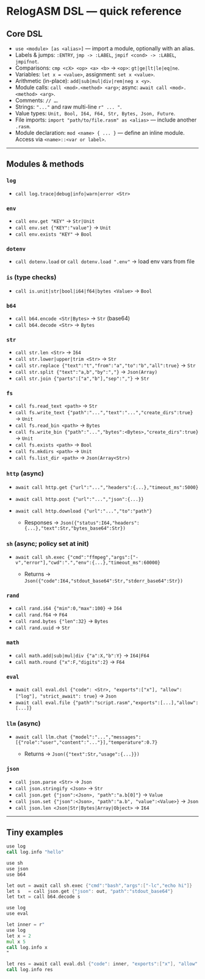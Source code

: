 # RelogASM DSL — quick reference

## Core DSL

- `use <module> [as <alias>]` — import a module, optionally with an alias.
- Labels & jumps: `:ENTRY`, `jmp -> :LABEL`, `jmpif <cond> -> :LABEL`, `jmpifnot`.
- Comparisons: `cmp <cX> <op> <a> <b>` → `<op>`: `gt|ge|lt|le|eq|ne`.
- Variables: `let x = <value>`, assignment: `set x <value>`.
- Arithmetic (in-place): `add|sub|mul|div|rem|neg x <y>`.
- Module calls: `call <mod>.<method> <arg>`; async: `await call <mod>.<method> <arg>`.
- Comments: `// …`.
- Strings: `"..."` and raw multi-line `r" ... "`.
- Value types: `Unit, Bool, I64, F64, Str, Bytes, Json, Future`.
- File imports: `import "path/to/file.rasm" as <alias>` — include another `.rasm`.
- Module declaration: `mod <name> { ... }` — define an inline module. Access via `<name>::<var or label>`.

---

## Modules & methods

### `log`

- `call log.trace|debug|info|warn|error <Str>`

### `env`

- `call env.get "KEY"` → `Str|Unit`
- `call env.set {"KEY":"value"}` → `Unit`
- `call env.exists "KEY"` → `Bool`

### `dotenv`

- `call dotenv.load` or `call dotenv.load ".env"` → load env vars from file

### `is` (type checks)

- `call is.unit|str|bool|i64|f64|bytes <Value>` → `Bool`

### `b64`

- `call b64.encode <Str|Bytes>` → `Str` (base64)
- `call b64.decode <Str>` → `Bytes`

### `str` 

- `call str.len <Str>` → `I64`
- `call str.lower|upper|trim <Str>` → `Str`
- `call str.replace {"text":"t","from":"a","to":"b","all":true}` → `Str`
- `call str.split {"text":"a,b","by":","}` → `Json(Array)`
- `call str.join {"parts":["a","b"],"sep":","}` → `Str`

### `fs`

- `call fs.read_text <path>` → `Str`
- `call fs.write_text {"path":"...","text":"...","create_dirs":true}` → `Unit`
- `call fs.read_bin <path>` → `Bytes`
- `call fs.write_bin {"path":"...","bytes":<Bytes>,"create_dirs":true}` → `Unit`
- `call fs.exists <path>` → `Bool`
- `call fs.mkdirs <path>` → `Unit`
- `call fs.list_dir <path>` → `Json(Array<Str>)`

### `http` (async)

- `await call http.get {"url":"...","headers":{...},"timeout_ms":5000}`
- `await call http.post {"url":"...","json":{...}}`
- `await call http.download {"url":"...","to":"path"}`

  - Responses → `Json({"status":I64,"headers":{...},"text":Str,"bytes_base64":Str})`

### `sh` (async; policy set at init)

- `await call sh.exec {"cmd":"ffmpeg","args":["-v","error"],"cwd":".","env":{...},"timeout_ms":60000}`

  - Returns → `Json({"code":I64,"stdout_base64":Str,"stderr_base64":Str})`

### `rand`

- `call rand.i64 {"min":0,"max":100}` → `I64`
- `call rand.f64` → `F64`
- `call rand.bytes {"len":32}` → `Bytes`
- `call rand.uuid` → `Str`

### `math`

- `call math.add|sub|mul|div {"a":X,"b":Y}` → `I64|F64`
- `call math.round {"x":F,"digits":2}` → `F64`

### `eval` 

- `await call eval.dsl {"code": <Str>, "exports":["x"], "allow":["log"], "strict_await": true}` → `Json`
- `await call eval.file {"path":"script.rasm","exports":[...],"allow":[...]}`

### `llm` (async)

- `await call llm.chat {"model":"...","messages":[{"role":"user","content":"..."}],"temperature":0.7}`

  - Returns → `Json({"text":Str,"usage":{...}})`

### `json`

- `call json.parse <Str>` → `Json`
- `call json.stringify <Json>` → `Str`
- `call json.get {"json":<Json>, "path":"a.b[0]"}` → `Value`
- `call json.set {"json":<Json>, "path":"a.b", "value":<Value>}` → `Json`
- `call json.len <Json|Str|Bytes|Array|Object>` → `I64`

---

## Tiny examples

```asm
use log
call log.info "hello"
```

```asm
use sh
use json
use b64

let out = await call sh.exec {"cmd":"bash","args":["-lc","echo hi"]}
let s   = call json.get {"json": out, "path":"stdout_base64"}
let txt = call b64.decode s
```

```asm
use log
use eval

let inner = r"
use log
let x = 2
mul x 5
call log.info x
"

let res = await call eval.dsl {"code": inner, "exports":["x"], "allow":["log"], "strict_await": true}
call log.info res
```

